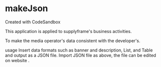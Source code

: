 # makeJson
Created with CodeSandbox


This application is applied to supplyframe's business activities.

To make the media operator's data consistent with the developer's.

usage
Insert data formats such as banner and description, List, and Table and output as a JSON file.
Import JSON file as above, the file can be edited on website .
